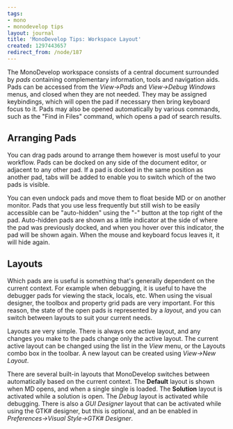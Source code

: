 ```yaml
---
tags:
- mono
- monodevelop tips
layout: journal
title: 'MonoDevelop Tips: Workspace Layout'
created: 1297443657
redirect_from: /node/187
---
```

The MonoDevelop workspace consists of a central document surrounded by _pads_ containing complementary information, tools and navigation aids. Pads can be accessed from the _View->Pads_ and _View->Debug Windows_ menus, and closed when they are not needed. They may be assigned keybindings, which will open the pad if necessary then bring keyboard focus to it. Pads may also be opened automatically by various commands, such as the "Find in Files" command, which opens a pad of search results.<!--break-->

## Arranging Pads

You can drag pads around to arrange them however is most useful to your workflow. Pads can be docked on any side of the document editor, or adjacent to any other pad. If a pad is docked in the same position as another pad, tabs will be added to enable you to switch which of the two pads is visible.

You can even undock pads and move them to float beside MD or on another monitor. Pads that you use less frequently but still wish to be easily accessible can be "auto-hidden" using the "-" button at the top right of the pad. Auto-hidden pads are shown as a little indicator at the side of where the pad was previously docked, and when you hover over this indicator, the pad will be shown again. When the mouse and keyboard focus leaves it, it will hide again.

## Layouts

Which pads are is useful is something that's generally dependent on the current context. For example when debugging, it is useful to have the debugger pads for viewing the stack, locals, etc. When using the visual designer, the toolbox and property grid pads are very important. For this reason, the state of the open pads is represented by a _layout_, and you can switch between layouts to suit your current needs.

Layouts are very simple. There is always one active layout, and any changes you make to the pads change only the active layout. The current active layout can be changed using the list in the _View_ menu, or the Layouts combo box in the toolbar. A new layout can be created using _View->New Layout_.

There are several built-in layouts that MonoDevelop switches between automatically based on the current context. The <strong>Default</strong> layout is shown when MD opens, and when a single single is loaded. The <strong>Solution</strong> layout is activated while a solution is open. The _Debug_ layout is activated while debugging. There is also a _GUI Designer_ layout that can be activated while using the GTK# designer, but this is optional, and an be enabled in _Preferences->Visual Style->GTK# Designer_.

